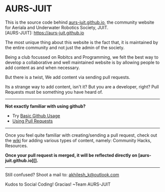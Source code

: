 # AURS-JUIT
This is the source code behind [aurs-juit.github.io](https://aurs-juit.github.io), the community website for Aeriala and Underwater Robotics Society, JUIT.  
[AURS-JUIT]: https://aurs-juit.github.io

The most unique thing about this website is the fact that, it is maintained by the entire community and not just the admin of the society.

Being a club focussed on Robitcs and Programming, we felt the best way to develop a collaborative and well maintained website is by allowing people to add content as and when necessary.

But there is a twist, We add content via sending pull requests.

Its a strange way to add content, isn't it? But you are a developer, right? Pull Requests must be something you have heard of.
***

**Not exactly familiar with using github?**

* Try [Basic Github Usage](http://try.github.io/levels/1/challenges/1)
* [Using Pull Requests](https://help.github.com/articles/using-pull-requests)

***

Once you feel quite familiar with creating/sending a pull request, check out the [wiki](https://github.com/aurs-juit/aurs-juit.github.io/wiki/) for adding various types of content, namely: Community Hacks, Resources.


**Once your pull request is merged, it will be reflected directly on [aurs-juit.github.io][].**

----------------------------------------------------------------------------------------------------
Still confused? Shoot a mail to: <akhilesh_k@outlook.com>


Kudos to Social Coding!
Gracias! ~Team AURS-JUIT

